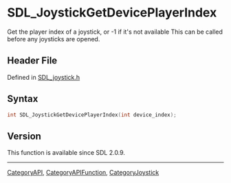 # SDL_JoystickGetDevicePlayerIndex

Get the player index of a joystick, or -1 if it's not available This can be called before any joysticks are opened.

## Header File

Defined in [SDL_joystick.h](https://github.com/libsdl-org/SDL/blob/SDL2/include/SDL_joystick.h)

## Syntax

```c
int SDL_JoystickGetDevicePlayerIndex(int device_index);
```

## Version

This function is available since SDL 2.0.9.





----
[CategoryAPI](CategoryAPI), [CategoryAPIFunction](CategoryAPIFunction), [CategoryJoystick](CategoryJoystick)

